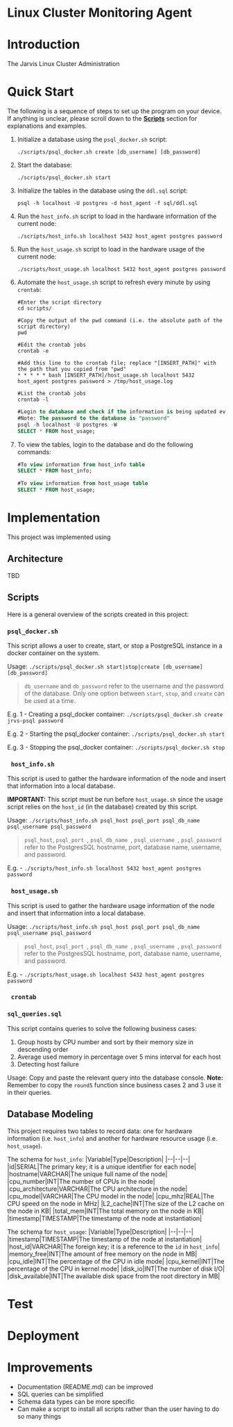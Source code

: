 # Linux Cluster Monitoring Agent

# Introduction
The Jarvis Linux Cluster Administration

# Quick Start
The following is a sequence of steps to set up the program on your device. If anything is unclear, please scroll down to the **[Scripts](#Scripts)** section for explanations and examples.

 1. Initialize a database using the `psql_docker.sh` script:
 
	`./scripts/psql_docker.sh create [db_username] [db_password]`

 2. Start the database:
 
	`./scripts/psql_docker.sh start`

 3. Initialize the tables in the database using the `ddl.sql` script:

	 `psql -h localhost -U postgres -d host_agent -f sql/ddl.sql`
 
 4. Run the `host_info.sh` script to load in the hardware information of the current node:
 
	 `./scripts/host_info.sh localhost 5432 host_agent postgres password`

 5. Run the `host_usage.sh` script to load in the hardware usage of the current node:

	`./scripts/host_usage.sh localhost 5432 host_agent postgres password`

 6. Automate the `host_usage.sh` script to refresh every minute by using `crontab`:

	```shell
	#Enter the script directory
	cd scripts/
	
	#Copy the output of the pwd command (i.e. the absolute path of the script directory)
	pwd

	#Edit the crontab jobs
	crontab -e

	#Add this line to the crontab file; replace "[INSERT_PATH]" with the path that you copied from "pwd"
	* * * * * bash [INSERT_PATH]/host_usage.sh localhost 5432 host_agent postgres password > /tmp/host_usage.log

	#List the crontab jobs
	crontab -l
	```

	```sql
	#Login to database and check if the information is being updated every minute
	#Note: The password to the database is "password"
	psql -h localhost -U postgres -W
	SELECT * FROM host_usage;
	```
	

7. To view the tables, login to the database and do the following commands:
	```sql
	#To view information from host_info table
	SELECT * FROM host_info;

	#To view information from host_usage table
	SELECT * FROM host_usage;
	```

# Implementation
This project was implemented using 

## Architecture
TBD
## Scripts
Here is a general overview of the scripts created in this project:

### `psql_docker.sh`

This script allows a user to create, start, or stop a PostgreSQL instance in a docker container on the system.

Usage: `./scripts/psql_docker.sh start|stop|create [db_username] [db_password]`

> `db_username` and `db_password` refer to the username and the password of the database. Only one option between `start`, `stop`, and `create` can be used at a time.

E.g. 1 - Creating a psql_docker container:  `./scripts/psql_docker.sh create jrvs-psql password`

E.g. 2 - Starting the psql_docker container:  `./scripts/psql_docker.sh start`

E.g. 3 - Stopping the psql_docker container:  `./scripts/psql_docker.sh stop`

### ` host_info.sh`

This script is used to gather the hardware information of the node and insert that information into a local database. 

**IMPORTANT:** This script must be run before `host_usage.sh` since the usage script relies on the `host_id` (in the database) created by this script.

Usage: `./scripts/host_info.sh psql_host psql_port psql_db_name psql_username psql_password`

> `psql_host`, `psql_port `, `psql_db_name `, `psql_username `, `psql_password` refer to the PostgresSQL hostname, port, database name, username, and password.

E.g. - `./scripts/host_info.sh localhost 5432 host_agent postgres password`

### ` host_usage.sh`

This script is used to gather the hardware usage information of the node and insert that information into a local database. 

Usage: `./scripts/host_info.sh psql_host psql_port psql_db_name psql_username psql_password`

> `psql_host`, `psql_port `, `psql_db_name `, `psql_username `, `psql_password` refer to the PostgresSQL hostname, port, database name, username, and password.

E.g. - 	`./scripts/host_usage.sh localhost 5432 host_agent postgres password`

### ` crontab`


### `sql_queries.sql`

This script contains queries to solve the following business cases:

 1. Group hosts by CPU number and sort by their memory size in descending order
 2. Average used memory in percentage over 5 mins interval for each host
 3. Detecting host failure

Usage: Copy and paste the relevant query into the database console. **Note:** Remember to copy the `round5` function since business cases 2 and 3 use it in their queries.

## Database Modeling
This project requires two tables to record data: one for hardware information (i.e. `host_info`) and another for hardware resource usage (i.e. `host_usage`).

The schema for `host_info`:
|Variable|Type|Description|
|--|--|--|
|id|SERIAL|The primary key; it is a unique identifier for each node|
|hostname|VARCHAR|The unique full name of the node|
|cpu_number|INT|The number of CPUs in the node|
|cpu_architecture|VARCHAR|The CPU architecture in the node|
|cpu_model|VARCHAR|The CPU model in the node|
|cpu_mhz|REAL|The CPU speed on the node in MHz|
|L2_cache|INT|The size of the L2 cache on the node in KB|
|total_mem|INT|The total memory on the node in KB|
|timestamp|TIMESTAMP|The timestamp of the node at instantiation|

The schema for `host_usage`:
|Variable|Type|Description|
|--|--|--|
|timestamp|TIMESTAMP|The timestamp of the node at instantiation|
|host_id|VARCHAR|The foreign key; it is a reference to the `id` in `host_info`|
|memory_free|INT|The amount of free memory on the node in MB|
|cpu_idle|INT|The percentage of the CPU in idle mode|
|cpu_kernel|INT|The percentage of the CPU in kernel mode|
|disk_io|INT|The number of disk I/O|
|disk_available|INT|The available disk space from the root directory in MB|

# Test

# Deployment

# Improvements

 - Documentation (README.md) can be improved
 - SQL queries can be simplified
 - Schema data types can be more specific
 - Can make a script to install all scripts rather than the user having to do so many things
